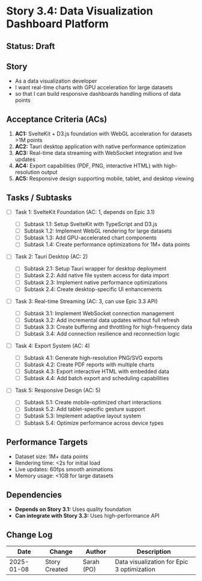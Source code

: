 # Story 3.4: Data Visualization Dashboard Platform

## Status: Draft

## Story

- As a data visualization developer
- I want real-time charts with GPU acceleration for large datasets
- so that I can build responsive dashboards handling millions of data points

## Acceptance Criteria (ACs)

1. **AC1:** SvelteKit + D3.js foundation with WebGL acceleration for
   datasets >1M points
2. **AC2:** Tauri desktop application with native performance optimization
3. **AC3:** Real-time data streaming with WebSocket integration and live updates
4. **AC4:** Export capabilities (PDF, PNG, interactive HTML) with
   high-resolution output
5. **AC5:** Responsive design supporting mobile, tablet, and desktop viewing

## Tasks / Subtasks

- [ ] Task 1: SvelteKit Foundation (AC: 1, depends on Epic 3.1)

  - [ ] Subtask 1.1: Setup SvelteKit with TypeScript and D3.js
  - [ ] Subtask 1.2: Implement WebGL rendering for large datasets
  - [ ] Subtask 1.3: Add GPU-accelerated chart components
  - [ ] Subtask 1.4: Create performance optimizations for 1M+ data points

- [ ] Task 2: Tauri Desktop (AC: 2)

  - [ ] Subtask 2.1: Setup Tauri wrapper for desktop deployment
  - [ ] Subtask 2.2: Add native file system access for data import
  - [ ] Subtask 2.3: Implement native performance optimizations
  - [ ] Subtask 2.4: Create desktop-specific UI enhancements

- [ ] Task 3: Real-time Streaming (AC: 3, can use Epic 3.3 API)

  - [ ] Subtask 3.1: Implement WebSocket connection management
  - [ ] Subtask 3.2: Add incremental data updates without full refresh
  - [ ] Subtask 3.3: Create buffering and throttling for high-frequency data
  - [ ] Subtask 3.4: Add connection resilience and reconnection logic

- [ ] Task 4: Export System (AC: 4)

  - [ ] Subtask 4.1: Generate high-resolution PNG/SVG exports
  - [ ] Subtask 4.2: Create PDF reports with multiple charts
  - [ ] Subtask 4.3: Export interactive HTML with embedded data
  - [ ] Subtask 4.4: Add batch export and scheduling capabilities

- [ ] Task 5: Responsive Design (AC: 5)
  - [ ] Subtask 5.1: Create mobile-optimized chart interactions
  - [ ] Subtask 5.2: Add tablet-specific gesture support
  - [ ] Subtask 5.3: Implement adaptive layout system
  - [ ] Subtask 5.4: Optimize performance across device types

## Performance Targets

- Dataset size: 1M+ data points
- Rendering time: <2s for initial load
- Live updates: 60fps smooth animations
- Memory usage: <1GB for large datasets

## Dependencies

- **Depends on Story 3.1:** Uses quality foundation
- **Can integrate with Story 3.3:** Uses high-performance API

## Change Log

| Date       | Change        | Author     | Description                                |
| ---------- | ------------- | ---------- | ------------------------------------------ |
| 2025-01-08 | Story Created | Sarah (PO) | Data visualization for Epic 3 optimization |
